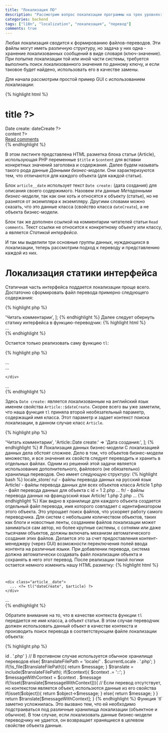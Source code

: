 ```yaml
---
title: "Локализация ПО"
description: "Рассмотрим вопрос локализации программы на трех уровнях: статика интерфейса, метаданные бизнес-модели и данные бизнес-модели..."
categories: backend
tags: ["l18n", "localization", "локализация", "перевод"]
comments: true
---
```

Любая локализация сводится к формированию файлов-переводов. Эти файлы могут иметь различную структуру, но задача у них одна - хранение локализованных сообщений в виде словаря (ключ-значение). При попытке локализации той или иной части системы, требуется выполнить поиск локализованного значения по данному ключу, и если таковое будет найдено, использовать его в качестве замены.

Для начала рассмотрим простой пример GUI с использованием локализации:

{% highlight html %}
<div class="article">
  <div class="article__header">
    <h1 class="article__title"><?= $article->title ?></h1>
    <div class="article__date">
      Date create: <?= $article->dateCreate ?>
    </div>
  </div>
  <div class="article__content">
    <?= $article->content ?>
  </div>
  <div class="article__action">
    <a href="comments.article.php">Read comments</a>
  </div>
</div>
{% endhighlight %}

В этом листинге представлена HTML разметка блока статьи (Article), использующая PHP переменные `$title` и `$content` для вставки конкретных значений заголовка и содержания. Далее будем называть такого рода данные _Данными бизнес-модели_. Они характеризуются тем, что отличаются для каждого объекта (для каждой статьи).

Блок `article__date` использует текст `Date create:` (дата создания) для описания своего содержимого. Назовем эти данные _Метаданными бизнес-модели_, так как они хоть и относятся к объекту (статье), но не разнятся от экземпляра к экземпляру. Другими словами можно сказать, что это данные класса (свойство класса `dateCreate`), а не объекта бизнес-модели.

Блок так же дополнен ссылкой на комментарии читателей статьи `Read comments`. Текст ссылки не относится к конкретному объекту или классу, а является _Статикой интерфейса_.

И так мы выделили три основные группы данных, нуждающихся в локализации, теперь рассмотрим подход к переводу и представлению каждой из них.

# Локализация статики интерфейса
Статичная часть интерфейса поддается локализации проще всего. Достаточно сформировать файл перевода примерно следующего содержания:

{% highlight php %}
<?php
// locale/ru.php
return [
  'Read comments' => 'Читать комментарии',
];
{% endhighlight %}

Далее следует обернуть статику интерфейса в функцию-переводчик:

{% highlight html %}

<div class="article">
  ...
  <div class="article__action">
    <a href="comments.article.php"><?= tl("Read comments") ?></a>
  </div>
</div>
{% endhighlight %}

Остается только реализовать саму функцию `tl`:

{% highlight php %}
<?php
function tl($message){
  $currentLocale = setlocale(LC_MESSAGES, null);

  $translateFilePath = 'locale/' . $currentLocale . '.php';
  if(!is_file($translateFilePath)){
    return $message;
  }

  $translate = include($translateFilePath);

  if(!isset($translate[$message])){
    return $message;
  }

  return $translate[$message];
}
{% endhighlight %}

Логика функции довольно проста, она загружает словарь из файла перевода и ищет в нем перевод для данного сообщения. Если файл перевода не найден, или отсутствует перевод сообщения, функция возвращает исходный текст.

# Локализация метаданных бизнес-модели

Для локализации метаданных классов, таких как их имена и имена их свойств, применяется контекстный перевод. Реализация его очень схожа с локализацией статики интерфейса с той лишь разницей, что поиск перевода осуществляется в заданном контексте. Для нашего примера контекстом будет являться класс `Article`.

Рассмотрим пример:
{% highlight html %}
<div class="article">
  <div class="article__header">
    ...
    <div class="article__date">
      <?= tl("Date create:", Article::class) ?> ...
    </div>
  </div>
  ...
</div>
{% endhighlight %}

Здесь `Date create:` является локализованным на английский язык именем свойства `Article::$dateCreate`. Скорее всего вы уже заметили, что наша функция `tl` приняла второй необязательный параметр, содержащий имя класса. Этот параметр и задает контекст поиска локализации, в данном случае класс `Article`.

{% highlight php %}
<?php
function tl($message, $context = null){
  $currentLocale = setlocale(LC_MESSAGES, null);

  $translateFilePath = 'locale/' . $currentLocale . '.php';
  if(!is_file($translateFilePath)){
    return $message;
  }

  $translate = include($translateFilePath);

  if($context){
    $context .= '::';
  }
  $messageWithContext = $context . $message
  if(!isset($translate[$messageWithContext])){
    return $message;
  }

  return $translate[$messageWithContext];
}
{% endhighlight %}

Такая реализация позволяет не изменять логику перевода статики интерфейса и в то же время дополнить переводчик контекстным поиском. Достигается это за счет того, что аргумент `$context` функции является не обязательным, и в случае передачи ему пустой строки или `null`, поиск перевода сообщения будет производиться в глобальном контексте, где размещаются переводы статики интерфейса.

Остается добавить перевод в файл:

{% highlight php %}
<?php
// locale/ru.php
return [
  'Read comments' => 'Читать комментарии',
  'Article::Date create:' => 'Дата создания:',
];
{% endhighlight %}

# Локализация данных бизнес-модели

С локализацией данных дела обстоят сложнее. Дело в том, что объектов бизнес-модели множество, и все значения их свойств следует переводить и хранить в отдельных файлах. Одним из решений этой задачи является использование дополнительного, файлового (не обязательно) хранилища переводов. Оно имеет следующую структуру:

{% highlight bash %}
locale_store/
  ru/ - файлы перевода данных на русский язык
    Article/ - файлы перевода данных для всех объектов класса Article
      1.php - файл перевода данных для объекта с id = 1
      2.php
      ...
  fr/ - файлы перевода данных на французский язык
    Article/
      1.php
      2.php
      ...
{% endhighlight %}

Как видно в хранилище для каждого объекта создается отдельный файл перевода, имя которого совпадает с идентификатором этого объекта. Это упрощает поиск файлов, что ускоряет работу самого переводчика.

Для систем с небольшим количеством объектов, таких как блоги и новостные ленты, созданием файлов локализации может заниматься сам автор, но более крупные системы, с сотнями или даже тысячами объектов, должны включать механизм автоматического создания этих файлов. Делается это за счет предоставления контент-менеджеру (через GUI) возможности переключения полей ввода контента на различные языки. При добавлении перевода, система должна автоматически создавать файл локализации объекта и сохранять в него этот перевод.

После реализации такой логики остается немного изменить нашу HTML разметку:

{% highlight html %}
<div class="article">
  <div class="article__header">
    <h1 class="article__title"><?= tl("title", $article) ?></h1>
    <div class="article__date">
      ... <?= tl("dateCreate", $article) ?>
    </div>
  </div>
  <div class="article__content">
    <?= tl("content", $article) ?>
  </div>
  ...
</div>
{% endhighlight %}

Обратите внимание на то, что в качестве контекста функции `tl` передается не имя класса, а объект статьи. В этом случае переводчик должен использовать данный объект в качестве контекста и производить поиск перевода в соответствующем файле локализации объекта:

{% highlight php %}
<?php
function tl($message, $context = null){
  $currentLocale = setlocale(LC_MESSAGES, null);

  // Если в качестве контекста выступает объект, используется объектное хранилище переводов

  if(is_object($context)){
    $object = $context;
    $context = null;
    $translateFilePath = 'locale_store/' . $currentLocale . '/' . get_class($object) . '/' . $object->id . '.php'
  }
  // В противном случае используется обычное хранилище переводов

  else{
    $translateFilePath = 'locale/' . $currentLocale . '.php';
  }
  if(!is_file($translateFilePath)){
    return $message;
  }

  $translate = include($translateFilePath);

  if($context){
    $context .= '::';
  }
  $messageWithContext = $context . $message
  if(!isset($translate[$messageWithContext])){
    // Если перевод отсутствует, но контекстом является объект, использются данные из его свойства

    if(isset($object)){
      return $object->$message;
    }
    else{
      return $message;
    }
  }

  return $translate[$messageWithContext];
}
{% endhighlight %}

Функция `tl` заметно усложнилась. Это вызвано тем, что ей необходимо подстраиваться под различные хранилища локализации (объектное и обычное). В том случае, если локализовать данные бизнес-модели переводчику не удается, он возвращает хранящиеся в целевом свойстве объекта данные.
